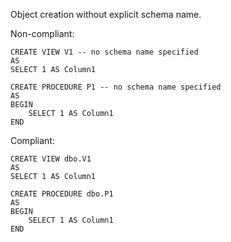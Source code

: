 Object creation without explicit schema name.

Non-compliant:

```tsql
CREATE VIEW V1 -- no schema name specified
AS
SELECT 1 AS Column1
```

```tsql
CREATE PROCEDURE P1 -- no schema name specified
AS
BEGIN
    SELECT 1 AS Column1
END
```

Compliant:

```tsql
CREATE VIEW dbo.V1
AS
SELECT 1 AS Column1
```

```tsql
CREATE PROCEDURE dbo.P1
AS
BEGIN
    SELECT 1 AS Column1
END
```

